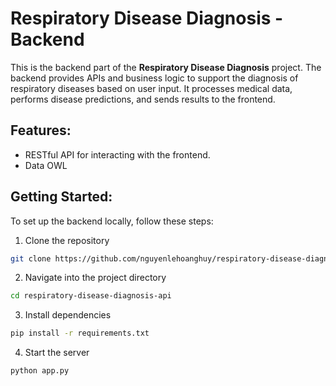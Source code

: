 # Respiratory Disease Diagnosis - Backend

This is the backend part of the **Respiratory Disease Diagnosis** project. The backend provides APIs and business logic to support the diagnosis of respiratory diseases based on user input. It processes medical data, performs disease predictions, and sends results to the frontend.

## Features:

- RESTful API for interacting with the frontend.
- Data OWL

## Getting Started:

To set up the backend locally, follow these steps:

1. Clone the repository

```bash
git clone https://github.com/nguyenlehoanghuy/respiratory-disease-diagnosis-api.git
```

2. Navigate into the project directory

```bash
cd respiratory-disease-diagnosis-api
```

3. Install dependencies

```bash
pip install -r requirements.txt
```

4. Start the server

```bash
python app.py
```
